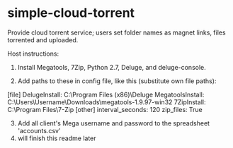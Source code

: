 # simple-cloud-torrent
Provide cloud torrent service; users set folder names as magnet links, files torrented and uploaded.

Host instructions:

1. Install Megatools, 7Zip, Python 2.7, Deluge, and deluge-console.

2.  Add paths to these in config file, like this (substitute own file paths):
  
[file]
DelugeInstall: C:\Program Files (x86)\Deluge
MegatoolsInstall: C:\Users\Username\Downloads\megatools-1.9.97-win32
7ZipInstall: C:\Program Files\7-Zip
[other]
interval_seconds: 120
zip_files: True

3. Add all client's Mega username and password to the spreadsheet 'accounts.csv'
4. will finish this readme later
